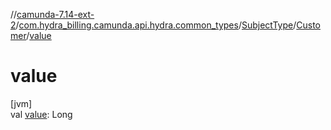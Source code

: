 //[camunda-7.14-ext-2](../../../../index.md)/[com.hydra_billing.camunda.api.hydra.common_types](../../index.md)/[SubjectType](../index.md)/[Customer](index.md)/[value](value.md)

# value

[jvm]\
val [value](value.md): Long

